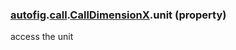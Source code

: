 ### [autofig](autofig.md).[call](autofig.call.md).[CallDimensionX](autofig.call.CallDimensionX.md).unit (property)




access the unit


